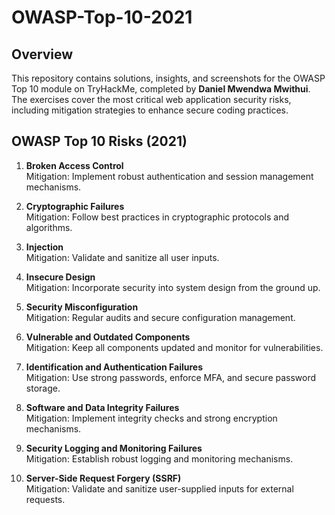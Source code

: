 # OWASP-Top-10-2021


## Overview
This repository contains solutions, insights, and screenshots for the OWASP Top 10 module on TryHackMe, completed by **Daniel Mwendwa Mwithui**. The exercises cover the most critical web application security risks, including mitigation strategies to enhance secure coding practices.

## OWASP Top 10 Risks (2021)
1. **Broken Access Control**  
   Mitigation: Implement robust authentication and session management mechanisms.
   
2. **Cryptographic Failures**  
   Mitigation: Follow best practices in cryptographic protocols and algorithms.
   
3. **Injection**  
   Mitigation: Validate and sanitize all user inputs.
   
4. **Insecure Design**  
   Mitigation: Incorporate security into system design from the ground up.
   
5. **Security Misconfiguration**  
   Mitigation: Regular audits and secure configuration management.
   
6. **Vulnerable and Outdated Components**  
   Mitigation: Keep all components updated and monitor for vulnerabilities.
   
7. **Identification and Authentication Failures**  
   Mitigation: Use strong passwords, enforce MFA, and secure password storage.
   
8. **Software and Data Integrity Failures**  
   Mitigation: Implement integrity checks and strong encryption mechanisms.
   
9. **Security Logging and Monitoring Failures**  
   Mitigation: Establish robust logging and monitoring mechanisms.
   
10. **Server-Side Request Forgery (SSRF)**  
    Mitigation: Validate and sanitize user-supplied inputs for external requests.

